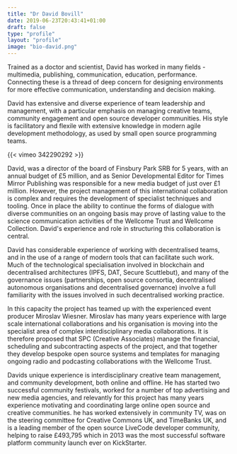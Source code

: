 ```yaml
---
title: "Dr David Bovill"
date: 2019-06-23T20:43:41+01:00
draft: false
type: "profile"
layout: "profile"
image: "bio-david.png"
---
```

Trained as a doctor and scientist, David has worked in many fields - multimedia, publishing, communication, education, performance. Connecting these is a thread of deep concern for designing environments for more effective communication, understanding and decision making.

<!--more-->

David has extensive and diverse experience of team leadership and management, with a particular emphasis on managing creative teams, community engagement and open source developer communities. His style is facilitatory and flexile with extensive knowledge in modern agile development methodology, as used by small open source programming teams.

{{< vimeo 342290292 >}}

David, was a director of the board of Finsbury Park SRB for 5 years, with an annual budget of £5 million, and as Senior Developmental Editor for Times Mirror Publishing was responsible for a new media budget of just over £1 million.
However, the project management of this international collaboration is complex and requires the development of specialist techniques and tooling. Once in place the ability to continue the forms of dialogue with diverse communities on an ongoing basis may prove of lasting value to the science communication activities of the Wellcome Trust and Wellcome Collection. David's experience and role in structuring this collaboration is central.

David has considerable experience of working with decentralised teams, and in the use of a range of modern tools that can facilitate such work. Much of the technological specialisation involved in blockchain and decentralised architectures (IPFS, DAT, Secure Scuttlebut), and many of the governance issues (partnerships, open source consortia, decentralised autonomous organisations and decentralised governance) involve a full familiarity with the issues involved in such decentralised working practice.

In this capacity the project has teamed up with the experienced event producer Miroslav Wiesner. Miroslav has many years experience with large scale international collaborations and his organisation is moving into the specialist area of complex interdisciplinary media collaborations. It is therefore proposed that SPC (Creative Associates) manage the financial, scheduling and subcontracting aspects of the project, and that together they develop bespoke open source systems and templates for managing ongoing radio and podcasting collaborations with the Wellcome Trust.

Davids unique experience is interdisciplinary creative team management, and community development, both online and offline. He has started two successful community festivals, worked for a number of top advertising and new media agencies, and relevantly for this project has many years experience motivating and coordinating large online open source and creative communities. he has worked extensively in community TV, was on the steering committee for Creative Commons UK, and TimeBanks UK, and is a leading member of the open source LiveCode developer community, helping to raise £493,795 which in 2013 was the most successful software platform community launch ever on KickStarter.
